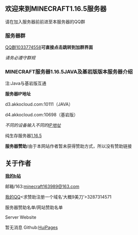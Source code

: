 ## 欢迎来到MINECRAFT1.16.5服务器
请在加入服务器前前进至本服务器的QQ群

### 服务器群
[QQ群1033774558](https://jq.qq.com/?_wv=1027&k=Ob8UOvUU)**可直接点击跳转到加群界面**

_请务必遵守群规_

### MINECRAFT服务器1.16.5JAVA及基岩版版本服务器介绍
注:Java与基岩版互通

**服务器IP地址**

d3.akkocloud.com:10111（JAVA）

d4.akkocloud.com:10698（基岩版）

_不同的设备输入不同的[IP地址](baike.baidu.com/item/IP地址/150859)_

纯生存服务器[1.16.5](https://minecraft-zh.gamepedia.com/Java%E7%89%881.16.5)

**服务器赞助**/由于本网站作者暂未获得赞助方式，所以没有赞助链接

## 关于作者

**[我的b站](https://space.bilibili.com/381278404)**

邮箱/163:minecraft163989@163.com

[我的QQ](http://wpa.qq.com/msgrd?v=3&uin=3287314571&site=qq&menu=yes)<求赞助注册一个域名‘大概9美刀’>3287314571

服务器赞助名单/网站赞助名单

Server                                                        Website

暂无消息                                                     Github:[HuiPages]()
